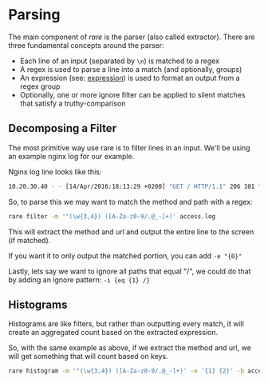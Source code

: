 # Parsing

The main component of *rare* is the parser (also called extractor).  There are
three fundamental concepts around the parser:

 * Each line of an input (separated by `\n`) is matched to a regex
 * A regex is used to parse a line into a match (and optionally, groups)
 * An expression (see: [expression](expressions.md)) is used to format an
   output from a regex group
 * Optionally, one or more ignore filter can be applied to silent matches
   that satisfy a truthy-comparison

## Decomposing a Filter

The most primitive way use rare is to filter lines in an input.  We'll
be using an example nginx log for our example.

Nginx log line looks like this:

```bash
10.20.30.40 - - [14/Apr/2016:18:13:29 +0200] "GET / HTTP/1.1" 206 101 "-" "curl/7.43.0"
```

So, to parse this we may want to match the method and path with a regex:

```bash
rare filter -m '"(\w{3,4}) ([A-Za-z0-9/.@_-]+)' access.log
```

This will extract the method and url and output the entire line to the screen (if matched).

If you want it to only output the matched portion, you can add `-e "{0}"`

Lastly, lets say we want to ignore all paths that equal "/", we could do that by adding
an ignore pattern: `-i {eq {1} /}`

## Histograms

Histograms are like filters, but rather than outputting every match, it will
create an aggregated count based on the extracted expression.

So, with the same example as above, if we extract the method and url, we will
get something that will count based on keys.

```bash
rare histogram -m '"(\w{3,4}) ([A-Za-z0-9/.@_-]+)' -e '{1} {2}' -b access.log
```